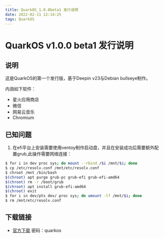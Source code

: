 ```yaml
---
title: QuarkOS_1.0.0beta1 发行说明
date: 2022-02-11 12:14:25
tags: QuarkOS
---
```

# QuarkOS v1.0.0 beta1 发行说明
## 说明
这是QuarkOS的第一个发行版，基于Deepin v23与Debian bullseye制作。

内涵如下软件：
* 星火应用商店
* 微信
* 网易云音乐
* Chromium

## 已知问题
 1. 在efi平台上安装需要使用ventoy制作启动盘，并且在安装成功后需要额外配置grub,此操作需要网络连接：
 ```bash
 $ for i in dev proc sys; do mount --rbind /$i /mnt/$i; done
 $ cp /etc/resolv.conf /mnt/etc/resolv.conf
 $ chroot /mnt /bin/bash
 $(chroot) apt purge grub-pc grub-efi grub-efi-amd64
 $(chroot) rm -r /boot/grub
 $(chroot) apt install grub-efi-amd64
 $(chroot) exit
 $ for i in dev/pts dev/ proc sys; do umount -lf /mnt/$i; done
 $ rm /mnt/etc/resolv.conf
```
## 下载链接
* [官方下载](https://nas.300c.top:5001/d/s/669359418875322391/ndjB7Eo7CCCjTt30iO-AIj9o7DvUPD0o-GCBgH.kKSgk_) 密码：quarkos